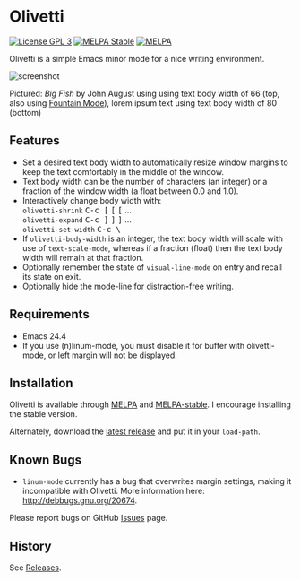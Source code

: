 Olivetti
========

[![License GPL 3](https://img.shields.io/badge/license-GPL_3-green.svg)](http://www.gnu.org/licenses/gpl-3.0.txt)
[![MELPA Stable](http://stable.melpa.org/packages/olivetti-badge.svg)](http://stable.melpa.org/#/olivetti)
[![MELPA](http://melpa.org/packages/olivetti-badge.svg)](http://melpa.org/#/olivetti)

Olivetti is a simple Emacs minor mode for a nice writing environment.

![screenshot](http://files.paulwrankin.com/olivetti/screenshot.png)

Pictured: *Big Fish* by John August using using text body width of 66
(top, also using [Fountain Mode][]), lorem ipsum text using text body
width of 80 (bottom)

[fountain mode]: https://github.com/rnkn/fountain-mode

Features
--------

- Set a desired text body width to automatically resize window margins
  to keep the text comfortably in the middle of the window.
- Text body width can be the number of characters (an integer) or a
  fraction of the window width (a float between 0.0 and 1.0).
- Interactively change body width with:  
  `olivetti-shrink` <kbd>C-c [</kbd> <kbd>[</kbd> <kbd>[</kbd> ...  
  `olivetti-expand` <kbd>C-c ]</kbd> <kbd>]</kbd> <kbd>]</kbd> ...  
  `olivetti-set-width` <kbd>C-c \\</kbd>
- If `olivetti-body-width` is an integer, the text body width will scale
  with use of `text-scale-mode`, whereas if a fraction (float) then the
  text body width will remain at that fraction.
- Optionally remember the state of `visual-line-mode` on entry and
  recall its state on exit.
- Optionally hide the mode-line for distraction-free writing.

Requirements
------------

- Emacs 24.4
- If you use (n)linum-mode, you must disable it for buffer with
  olivetti-mode, or left margin will not be displayed.

Installation
------------

Olivetti is available through [MELPA][] and [MELPA-stable][]. I
encourage installing the stable version.

Alternately, download the [latest release][] and put it in your
`load-path`.

[melpa]: https://melpa.org/ "MELPA"
[melpa-stable]: https://stable.melpa.org/ "MELPA"
[latest release]: https://github.com/rnkn/olivetti/releases/latest "Olivetti latest release"

Known Bugs
----------

- `linum-mode` currently has a bug that overwrites margin settings,
  making it incompatible with Olivetti. More information here:
  <http://debbugs.gnu.org/20674>.

Please report bugs on GitHub [Issues][] page.

[issues]: https://github.com/rnkn/olivetti/issues "Olivetti issues"

History
-------

See [Releases][].

[releases]: https://github.com/rnkn/olivetti/releases "Olivetti releases"
